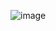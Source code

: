 ![image](https://user-images.githubusercontent.com/86890722/139715483-41864c57-723c-4a32-95b9-31a2ab7ef7ad.png)
